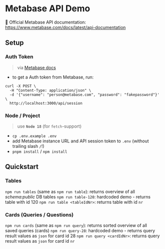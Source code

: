 # Metabase API Demo

🔗 Official Metabase API documentation: https://www.metabase.com/docs/latest/api-documentation

## Setup

### Auth Token

> via [Metabase docs](https://www.metabase.com/learn/administration/metabase-api#authenticate-your-requests-with-a-session-token)

- to get a Auth token from Metabase, run:

```{shell}
curl -X POST \
  -H "Content-Type: application/json" \
  -d '{"username": "person@metabase.com", "password": "fakepassword"}' \
  http://localhost:3000/api/session
```

### Node / Project

> use **`Node 18`** (for `fetch`-support)

- `cp .env.example .env`
- add Metabase instance URL and API session token to `.env` (without trailing slash `/`!)
- `pnpm install` / `npm install`

## Quickstart

### Tables

`npm run tables` (same as `npm run table`): returns overview of all _schema:public_ DB tables
`npm run table-120`: hardcoded demo - returns table with id 120
`npm run table <tableIdNr>`: returns table with id `nr`

### Cards (Queries / Questions)

`npm run cards` (same as `npm run query`): returns sorted overview of all saved queries (cards)
`npm run query-28`: hardcoded demo - returns query result values as `json` for card id 28
`npm run query <cardIdNr>`: returns query result values as `json` for card id `nr`
